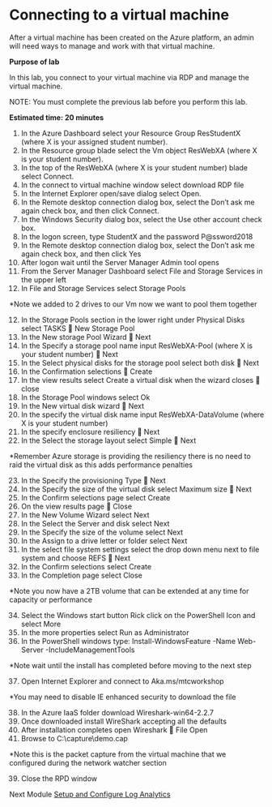 # Connecting to a virtual machine #

After a virtual machine has been created on the Azure platform, an admin will need ways to manage and work with that virtual machine.

**Purpose of lab**

In this lab, you connect to your virtual machine via RDP and manage the virtual machine.

NOTE: You must complete the previous lab before you perform this lab.

**Estimated time: 20 minutes**

1.	In the Azure Dashboard select your Resource Group ResStudentX (where X is your assigned student number).
1. In the Resource group blade select the Vm object ResWebXA (where X is your student number).
2. In the top of the ResWebXA (where X is your student number) blade select Connect.
3. In the connect to virtual machine window select download RDP file
4. In the Internet Explorer open/save dialog select Open.
5. In the Remote desktop connection dialog box, select the Don’t ask me again check box, and then click Connect.
6. In the Windows Security dialog box, select the Use other account check box.
7. In the logon screen, type StudentX and the password P@ssword2018
8. In the Remote desktop connection dialog box, select the Don’t ask me again check box, and then click Yes
9. After logon wait until the Server Manager Admin tool opens
10. From the Server Manager Dashboard select File and Storage Services in the upper left
11. In File and Storage Services select Storage Pools

*Note we added to 2 drives to our Vm now we want to pool them together

12. In the Storage Pools section in the lower right under Physical Disks select TASKS  New Storage Pool
13. In the New storage Pool Wizard  Next
14. In the Specify a storage pool name input ResWebXA-Pool (where X is your student number)  Next
15. In the Select physical disks for the storage pool select both disk  Next
16. In the Confirmation selections  Create
17. In the view results select Create a virtual disk when the wizard closes  close
18. In the Storage Pool windows select Ok
19. In the New virtual disk wizard  Next
20. In the specify the virtual disk name input ResWebXA-DataVolume (where X is your student number)
21. In the specify enclosure resiliency  Next
22. In the Select the storage layout select Simple  Next

*Remember Azure storage is providing the resiliency there is no need to raid the virtual disk as this adds performance penalties

23. In the Specify the provisioning Type  Next
24. In the Specify the size of the virtual disk select Maximum size  Next 
25. In the Confirm selections page select Create
26. On the view results page  Close
27. In the New Volume Wizard select Next
28. In the Select the Server and disk select Next 
29. In the Specify the size of the volume select Next 
30. In the Assign to a drive letter or folder select Next
31. In the select file system settings select the drop down menu next to file system and choose REFS  Next
32. In the Confirm selections select Create
33. In the Completion page select Close

*Note you now have a 2TB volume that can be extended at any time for capacity or performance 

34. Select the Windows start button Rick click on the PowerShell Icon and select More
35. In the more properties select Run as Administrator
36. In the PowerShell windows type:
 Install-WindowsFeature  -Name Web-Server  -IncludeManagementTools

*Note wait until the install has completed before moving to the next step

37. Open Internet Explorer and connect to Aka.ms/mtcworkshop 

*You may need to disable IE enhanced security to download the file

38. In the Azure IaaS folder download Wireshark-win64-2.2.7
39. Once downloaded install WireShark accepting all the defaults
40. After installation completes open Wireshark  File Open
41. Browse to C:\capture\demo.cap

*Note this is the packet capture from the virtual machine that we configured during the network watcher section

39. Close the RPD window

Next Module [Setup and Configure Log Analytics](loganaltyics.md)